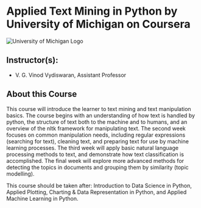 # Applied Text Mining in Python by University of Michigan on Coursera

![University of Michigan Logo](URL_TO_IMAGE)

## Instructor(s):
- V. G. Vinod Vydiswaran, Assistant Professor

## About this Course

This course will introduce the learner to text mining and text manipulation basics. The course begins with an understanding of how text is handled by python, the structure of text both to the machine and to humans, and an overview of the nltk framework for manipulating text. The second week focuses on common manipulation needs, including regular expressions (searching for text), cleaning text, and preparing text for use by machine learning processes. The third week will apply basic natural language processing methods to text, and demonstrate how text classification is accomplished. The final week will explore more advanced methods for detecting the topics in documents and grouping them by similarity (topic modelling).

This course should be taken after: Introduction to Data Science in Python, Applied Plotting, Charting & Data Representation in Python, and Applied Machine Learning in Python.
